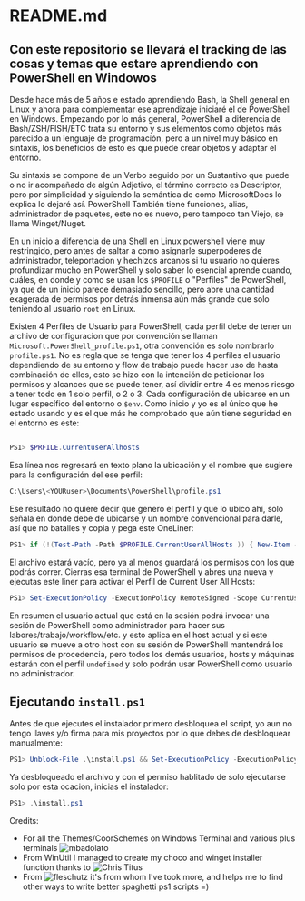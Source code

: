 # README.md

## Con este repositorio se llevará el tracking de las cosas y temas que estare aprendiendo con PowerShell en Windowos

Desde hace más de 5 años e estado aprendiendo Bash, la Shell general en Linux y ahora para complementar ese aprendizaje iniciaré el de PowerShell en Windows. Empezando por lo más general, PowerShell a diferencia de Bash/ZSH/FISH/ETC trata  su entorno y sus elementos como objetos más parecido a un lenguaje de programación, pero a un nivel muy básico en sintaxis, los beneficios de esto es que puede crear objetos y adaptar el entorno.

Su sintaxis se compone de un Verbo seguido por un Sustantivo que puede o no ir acompañado de algún Adjetivo, el término correcto es Descriptor, pero por simplicidad y siguiendo la semántica de como MicrosoftDocs lo explica lo dejaré así. PowerShell También tiene funciones, alias, administrador de paquetes, este no es nuevo, pero tampoco tan Viejo, se llama Winget/Nuget.

En un inicio a diferencia de una Shell en Linux powershell viene muy restringido, pero antes de saltar a como asignarle superpoderes de administrador, teleportacion y hechizos arcanos si tu usuario no quieres profundizar mucho en PowerShell y solo saber lo esencial aprende cuando, cuáles, en donde y como se usan los `$PROFILE` o "Perfiles" de PowerShell, ya que de un inicio parece demasiado sencillo, pero abre una cantidad exagerada de permisos por detrás inmensa aún más grande que solo teniendo al usuario `root` en Linux.

Existen 4 Perfiles de Usuario para PowerShell, cada perfil debe de tener un archivo de configuracion que por convención se llaman `Microsoft.PowerShell_profile.ps1`, otra convención es solo nombrarlo `profile.ps1`. No es regla que se tenga que tener los 4 perfiles el usuario dependiendo de su entorno y flow de trabajo puede hacer uso de hasta combinación de ellos, esto se hizo con la intención de peticionar los permisos y alcances que se puede tener, así dividir entre 4 es menos riesgo a tener todo en 1 solo perfil, o 2 o 3. Cada configuración de ubicarse en un lugar específico del entorno o `$env`. Como inicio y yo es el único que he estado usando y es el que más he comprobado que aún tiene seguridad en el entorno es este:

```powershell

PS1> $PRFILE.CurrentuserAllhosts
```

Esa línea nos regresará en texto plano la ubicación y el nombre que sugiere para la configuración del ese perfil:

```powershell
C:\Users\<YOURuser>\Documents\PowerShell\profile.ps1
```

Ese resultado no quiere decir que genero el perfil y que lo ubico ahí, solo señala en donde debe de ubicarse y un nombre convencional para darle, así que no batalles y copia y pega este OneLiner:

``` powershell
PS1> if (!(Test-Path -Path $PROFILE.CurrentUserAllHosts )) { New-Item -ItemType File -Path $PROFILE.CurrentUserAllHosts -Force }
```

El archivo estará vacío, pero ya al menos guardará los permisos con los que podrás correr. Cierras esa terminal de PowerShell y abres una nueva y ejecutas este liner para activar el Perfil de Current User All Hosts:

``` powershell
PS1> Set-ExecutionPolicy -ExecutionPolicy RemoteSigned -Scope CurrentUser
```

En resumen el usuario actual que está en la sesión podrá invocar una sesión de PowerShell como administrador para hacer sus labores/trabajo/workflow/etc. y esto aplica en el host actual y si este usuario se mueve a otro host con su sesión de PowerShell mantendrá los permisos de procedencia, pero todos los demás usuarios, hosts y máquinas estarán con el perfil `undefined` y solo podrán usar PowerShell como usuario no administrador.

## Ejecutando `install.ps1`

Antes de que ejecutes el instalador primero desbloquea el script, yo aun no tengo llaves y/o firma para mis proyectos por lo que debes de desbloquear manualmente:

```powershell
PS1> Unblock-File .\install.ps1 && Set-ExecutionPolicy -ExecutionPolicy Bypass ".\install.ps1"
```

Ya desbloqueado el archivo y con el permiso hablitado de solo ejecutarse solo por esta ocacion, inicias el instalador:

```powershell
PS1> .\install.ps1
```

Credits:

* For all the Themes/CoorSchemes on Windows Terminal and various plus terminals ![mbadolato](https://github.com/mbadolato/iTerm2-Color-Schemes)
* From WinUtil I managed to create my choco and winget installer function thanks to ![Chris Titus](https://github.com/ChrisTitusTech/winutil)
* From ![fleschutz](https://github.com/fleschutz/PowerShell) it's from whom I've took more, and helps me to find
other ways to write better spaghetti ps1 scripts =)
